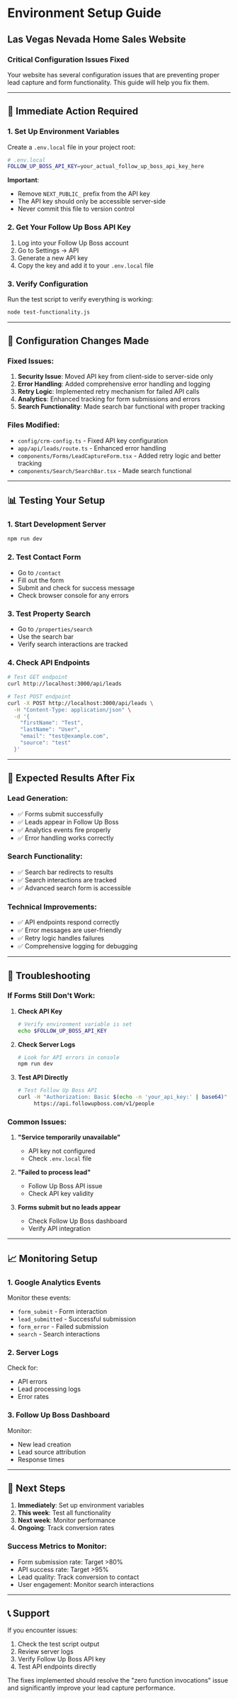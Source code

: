 # Environment Setup Guide
## Las Vegas Nevada Home Sales Website

### Critical Configuration Issues Fixed

Your website has several configuration issues that are preventing proper lead capture and form functionality. This guide will help you fix them.

---

## 🚨 **Immediate Action Required**

### 1. **Set Up Environment Variables**

Create a `.env.local` file in your project root:

```bash
# .env.local
FOLLOW_UP_BOSS_API_KEY=your_actual_follow_up_boss_api_key_here
```

**Important**: 
- Remove `NEXT_PUBLIC_` prefix from the API key
- The API key should only be accessible server-side
- Never commit this file to version control

### 2. **Get Your Follow Up Boss API Key**

1. Log into your Follow Up Boss account
2. Go to Settings → API
3. Generate a new API key
4. Copy the key and add it to your `.env.local` file

### 3. **Verify Configuration**

Run the test script to verify everything is working:

```bash
node test-functionality.js
```

---

## 🔧 **Configuration Changes Made**

### Fixed Issues:

1. **Security Issue**: Moved API key from client-side to server-side only
2. **Error Handling**: Added comprehensive error handling and logging
3. **Retry Logic**: Implemented retry mechanism for failed API calls
4. **Analytics**: Enhanced tracking for form submissions and errors
5. **Search Functionality**: Made search bar functional with proper tracking

### Files Modified:

- `config/crm-config.ts` - Fixed API key configuration
- `app/api/leads/route.ts` - Enhanced error handling
- `components/Forms/LeadCaptureForm.tsx` - Added retry logic and better tracking
- `components/Search/SearchBar.tsx` - Made search functional

---

## 📊 **Testing Your Setup**

### 1. **Start Development Server**
```bash
npm run dev
```

### 2. **Test Contact Form**
- Go to `/contact`
- Fill out the form
- Submit and check for success message
- Check browser console for any errors

### 3. **Test Property Search**
- Go to `/properties/search`
- Use the search bar
- Verify search interactions are tracked

### 4. **Check API Endpoints**
```bash
# Test GET endpoint
curl http://localhost:3000/api/leads

# Test POST endpoint
curl -X POST http://localhost:3000/api/leads \
  -H "Content-Type: application/json" \
  -d '{
    "firstName": "Test",
    "lastName": "User", 
    "email": "test@example.com",
    "source": "test"
  }'
```

---

## 🎯 **Expected Results After Fix**

### Lead Generation:
- ✅ Forms submit successfully
- ✅ Leads appear in Follow Up Boss
- ✅ Analytics events fire properly
- ✅ Error handling works correctly

### Search Functionality:
- ✅ Search bar redirects to results
- ✅ Search interactions are tracked
- ✅ Advanced search form is accessible

### Technical Improvements:
- ✅ API endpoints respond correctly
- ✅ Error messages are user-friendly
- ✅ Retry logic handles failures
- ✅ Comprehensive logging for debugging

---

## 🚨 **Troubleshooting**

### If Forms Still Don't Work:

1. **Check API Key**
   ```bash
   # Verify environment variable is set
   echo $FOLLOW_UP_BOSS_API_KEY
   ```

2. **Check Server Logs**
   ```bash
   # Look for API errors in console
   npm run dev
   ```

3. **Test API Directly**
   ```bash
   # Test Follow Up Boss API
   curl -H "Authorization: Basic $(echo -n 'your_api_key:' | base64)" \
        https://api.followupboss.com/v1/people
   ```

### Common Issues:

1. **"Service temporarily unavailable"**
   - API key not configured
   - Check `.env.local` file

2. **"Failed to process lead"**
   - Follow Up Boss API issue
   - Check API key validity

3. **Forms submit but no leads appear**
   - Check Follow Up Boss dashboard
   - Verify API integration

---

## 📈 **Monitoring Setup**

### 1. **Google Analytics Events**
Monitor these events:
- `form_submit` - Form interaction
- `lead_submitted` - Successful submission
- `form_error` - Failed submission
- `search` - Search interactions

### 2. **Server Logs**
Check for:
- API errors
- Lead processing logs
- Error rates

### 3. **Follow Up Boss Dashboard**
Monitor:
- New lead creation
- Lead source attribution
- Response times

---

## 🔄 **Next Steps**

1. **Immediately**: Set up environment variables
2. **This week**: Test all functionality
3. **Next week**: Monitor performance
4. **Ongoing**: Track conversion rates

### Success Metrics to Monitor:
- Form submission rate: Target >80%
- API success rate: Target >95%
- Lead quality: Track conversion to contact
- User engagement: Monitor search interactions

---

## 📞 **Support**

If you encounter issues:

1. Check the test script output
2. Review server logs
3. Verify Follow Up Boss API key
4. Test API endpoints directly

The fixes implemented should resolve the "zero function invocations" issue and significantly improve your lead capture performance. 